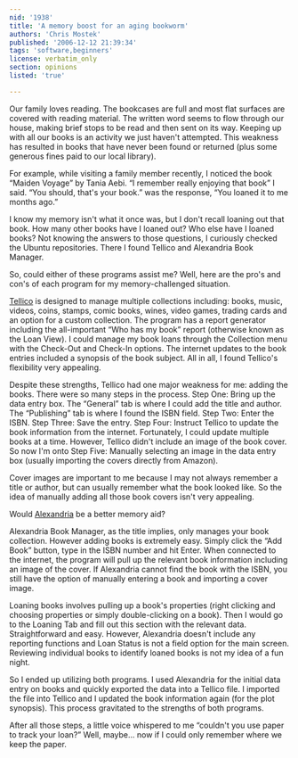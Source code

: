 ```yaml
---
nid: '1938'
title: 'A memory boost for an aging bookworm'
authors: 'Chris Mostek'
published: '2006-12-12 21:39:34'
tags: 'software,beginners'
license: verbatim_only
section: opinions
listed: 'true'

---
```

Our family loves reading.  The bookcases are full and most flat surfaces are covered with reading material.  The written word seems to flow through our house, making brief stops to be read and then sent on its way.  Keeping up with all our books is an activity we just haven't attempted.  This weakness has resulted in books that have never been found or returned (plus some generous fines paid to our local library).

For example, while visiting a family member recently, I noticed the book “Maiden Voyage” by Tania Aebi.  “I remember really enjoying that book” I said.  “You should, that's your book.” was the response, “You loaned it to me months ago.”

I know my memory isn't what it once was, but I don't recall loaning out that book.  How many other books have I loaned out?  Who else have I loaned books?  Not knowing the answers to those questions, I curiously checked the Ubuntu repositories.  There I found Tellico and Alexandria Book Manager.


<!--break-->


So, could either of these programs assist me?  Well, here are the pro's and con's of each program for my memory-challenged situation.

[Tellico](http://periapsis.org/tellico/) is designed to manage multiple collections including:  books, music, videos, coins, stamps, comic books, wines, video games, trading cards and an option for a custom collection.  The program has a report generator including the all-important “Who has my book” report (otherwise known as the Loan View).  I could manage my book loans through the Collection menu with the Check-Out and Check-In options.  The internet updates to the book entries included a synopsis of the book subject.  All in all, I found Tellico's flexibility very appealing.

Despite these strengths, Tellico had one major weakness for me:  adding the books.  There were so many steps in the process.  Step One:  Bring up the data entry box.  The “General” tab is where I could add the title and author.  The “Publishing” tab is where I found the ISBN field.   Step Two:   Enter the ISBN.  Step Three:  Save the entry.  Step Four:  Instruct Tellico to update the book information from the internet.  Fortunately, I could update multiple books at a time.  However, Tellico didn't include an image of the book cover.  So now I'm onto Step Five:  Manually selecting an image in the data entry box (usually importing the covers directly from Amazon).  

Cover images are important to me because I may not always remember a title or author, but can usually remember what the book looked like.  So the idea of manually adding all those book covers isn't very appealing.  

Would [Alexandria](http://alexandria.rubyforge.org/) be a better memory aid?

Alexandria Book Manager, as the title implies, only manages your book collection.  However adding books is extremely easy.  Simply click the  “Add Book” button, type in the ISBN number and hit Enter.  When connected to the internet, the program will pull up the relevant book information including an image of the cover.  If Alexandria cannot find the book with the ISBN, you still have the option of manually entering a book and importing a cover image.

Loaning books involves pulling up a book's properties (right clicking and choosing properties or simply double-clicking on a book).  Then I would go to the Loaning Tab and fill out this section with the relevant data.  Straightforward and easy.  However, Alexandria doesn't include any reporting functions and Loan Status is not a field option for the main screen.  Reviewing individual books to identify loaned books is not my idea of a fun night.

So I ended up utilizing both programs.  I used Alexandria for the initial data entry on books and quickly exported the data into a Tellico file.  I imported the file into Tellico and I updated the book information again (for the plot synopsis).  This process gravitated to the strengths of both programs.

After all those steps, a little voice whispered to me “couldn't you use paper to track your loan?”  Well, maybe... now if I could only remember where we keep the paper.

